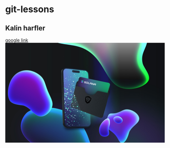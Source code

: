 # git-lessons
## Kalin harfler
[google link](https://www.google.com)
![image](https://github.com/yaseminvural99/git-lessons/blob/master/image.jpg)
